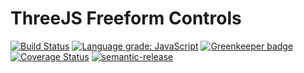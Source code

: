# ThreeJS Freeform Controls

[![Build Status](https://travis-ci.org/tocttou/three-freeform-controls.svg?branch=master)](https://travis-ci.org/tocttou/three-freeform-controls)
[![Language grade: JavaScript](https://img.shields.io/lgtm/grade/javascript/g/tocttou/three-freeform-controls.svg?logo=lgtm&logoWidth=18)](https://lgtm.com/projects/g/tocttou/three-freeform-controls/context:javascript)
[![Greenkeeper badge](https://badges.greenkeeper.io/tocttou/three-freeform-controls.svg)](https://greenkeeper.io/)
[![Coverage Status](https://coveralls.io/repos/github/tocttou/three-freeform-controls/badge.svg?branch=master)](https://coveralls.io/github/tocttou/three-freeform-controls?branch=master)
[![semantic-release](https://img.shields.io/badge/%20%20%F0%9F%93%A6%F0%9F%9A%80-semantic--release-e10079.svg)](https://github.com/semantic-release/semantic-release)
